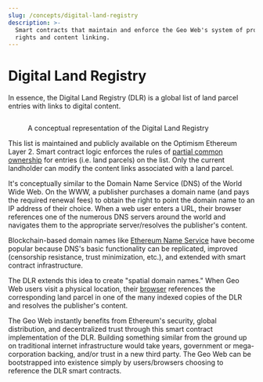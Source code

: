 ```yaml
---
slug: /concepts/digital-land-registry
description: >-
  Smart contracts that maintain and enforce the Geo Web's system of property
  rights and content linking.
---
```


# Digital Land Registry

In essence, the Digital Land Registry (DLR) is a global list of land parcel entries with links to digital content.

<figure><img src="/assets//Registry View.png" alt=""/><figcaption><p>A conceptual representation of the Digital Land Registry</p></figcaption></figure>

This list is maintained and publicly available on the Optimism Ethereum Layer 2. Smart contract logic enforces the rules of [partial common ownership](partial-common-ownership.md) for entries (i.e. land parcels) on the list. Only the current landholder can modify the content links associated with a land parcel.

It's conceptually similar to the Domain Name Service (DNS) of the World Wide Web. On the WWW, a publisher purchases a domain name (and pays the required renewal fees) to obtain the right to point the domain name to an IP address of their choice. When a web user enters a URL, their browser references one of the numerous DNS servers around the world and navigates them to the appropriate server/resolves the publisher's content.

Blockchain-based domain names like [Ethereum Name Service](https://ens.domains/) have become popular because DNS's basic functionality can be replicated, improved (censorship resistance, trust minimization, etc.), and extended with smart contract infrastructure.

The DLR extends this idea to create "spatial domain names." When Geo Web users visit a physical location, their [browser](spatial-browsing.md) references the corresponding land parcel in one of the many indexed copies of the DLR and resolves the publisher's content.

The Geo Web instantly benefits from Ethereum's security, global distribution, and decentralized trust through this smart contract implementation of the DLR. Building something similar from the ground up on traditional internet infrastructure would take years, government or mega-corporation backing, and/or trust in a new third party. The Geo Web can be bootstrapped into existence simply by users/browsers choosing to reference the DLR smart contracts.
